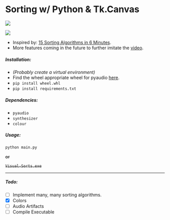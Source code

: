 # Sorting w/ Python & Tk.Canvas

![](https://i.imgur.com/AbFt8IC.png)

![](https://i.imgur.com/SxbhAcQ.png)

- Inspired by: [15 Sorting Algorithms in 6 Minutes](https://www.youtube.com/watch?v=kPRA0W1kECg).
- More features coming in the future to further imitate the [video](https://www.youtube.com/watch?v=kPRA0W1kECg).

##### Installation:

- *(Probably create a virtual environment)*
- Find the wheel appropriate wheel for pyaudio [here](https://www.lfd.uci.edu/~gohlke/pythonlibs/#pyaudio).
- `pip install wheel.whl`
- `pip install requirements.txt`

##### Dependencies:

- `pyaudio`
- `synthesizer`
- `colour`

##### Usage:

`python main.py`

~~or~~

~~`Visual-Sorts.exe`~~

---

##### Todo:
- [ ] Implement many, many sorting algorithms.
- [x] Colors
- [ ] Audio Artifacts
- [ ] Compile Executable
